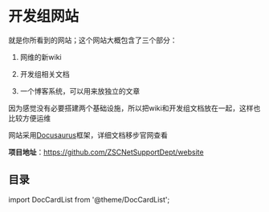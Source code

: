 # 开发组网站
就是你所看到的网站；这个网站大概包含了三个部分：

1. 网维的新wiki

2. 开发组相关文档

3. 一个博客系统，可以用来放独立的文章



因为感觉没有必要搭建两个基础设施，所以把wiki和开发组文档放在一起，这样也比较方便运维

网站采用[Docusaurus](https://www.docusaurus.io)框架，详细文档移步官网查看

**项目地址**：https://github.com/ZSCNetSupportDept/website


## 目录

import DocCardList from '@theme/DocCardList';

<DocCardList  className="docs-card" />

